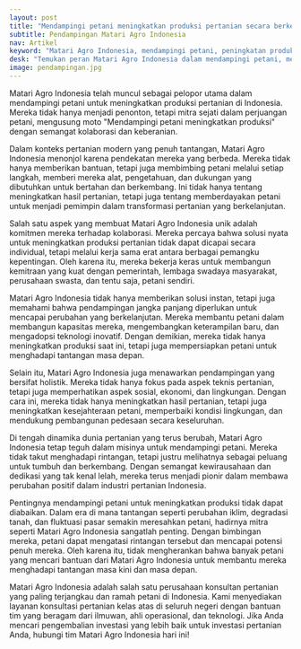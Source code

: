 ```yaml
---
layout: post
title: "Mendampingi petani meningkatkan produksi pertanian secara berkelanjutan"
subtitle: Pendampingan Matari Agro Indonesia
nav: Artikel
keyword: "Matari Agro Indonesia, mendampingi petani, peningkatan produksi pertanian, kolaborasi pertanian"
desk: "Temukan peran Matari Agro Indonesia dalam mendampingi petani, meningkatkan produksi pertanian melalui kolaborasi, bimbingan, dan solusi berkelanjutan"
image: pendampingan.jpg
---
```


Matari Agro Indonesia telah muncul sebagai pelopor utama dalam mendampingi petani untuk meningkatkan produksi pertanian di Indonesia. Mereka tidak hanya menjadi penonton, tetapi mitra sejati dalam perjuangan petani, mengusung moto "Mendampingi petani meningkatkan produksi" dengan semangat kolaborasi dan keberanian.

Dalam konteks pertanian modern yang penuh tantangan, Matari Agro Indonesia menonjol karena pendekatan mereka yang berbeda. Mereka tidak hanya memberikan bantuan, tetapi juga membimbing petani melalui setiap langkah, memberi mereka alat, pengetahuan, dan dukungan yang dibutuhkan untuk bertahan dan berkembang. Ini tidak hanya tentang meningkatkan hasil pertanian, tetapi juga tentang memberdayakan petani untuk menjadi pemimpin dalam transformasi pertanian yang berkelanjutan.

Salah satu aspek yang membuat Matari Agro Indonesia unik adalah komitmen mereka terhadap kolaborasi. Mereka percaya bahwa solusi nyata untuk meningkatkan produksi pertanian tidak dapat dicapai secara individual, tetapi melalui kerja sama erat antara berbagai pemangku kepentingan. Oleh karena itu, mereka bekerja keras untuk membangun kemitraan yang kuat dengan pemerintah, lembaga swadaya masyarakat, perusahaan swasta, dan tentu saja, petani sendiri.

Matari Agro Indonesia tidak hanya memberikan solusi instan, tetapi juga memahami bahwa pendampingan jangka panjang diperlukan untuk mencapai perubahan yang berkelanjutan. Mereka membantu petani dalam membangun kapasitas mereka, mengembangkan keterampilan baru, dan mengadopsi teknologi inovatif. Dengan demikian, mereka tidak hanya meningkatkan produksi saat ini, tetapi juga mempersiapkan petani untuk menghadapi tantangan masa depan.

Selain itu, Matari Agro Indonesia juga menawarkan pendampingan yang bersifat holistik. Mereka tidak hanya fokus pada aspek teknis pertanian, tetapi juga memperhatikan aspek sosial, ekonomi, dan lingkungan. Dengan cara ini, mereka tidak hanya meningkatkan hasil pertanian, tetapi juga meningkatkan kesejahteraan petani, memperbaiki kondisi lingkungan, dan mendukung pembangunan pedesaan secara keseluruhan.

Di tengah dinamika dunia pertanian yang terus berubah, Matari Agro Indonesia tetap teguh dalam misinya untuk mendampingi petani. Mereka tidak takut menghadapi rintangan, tetapi justru melihatnya sebagai peluang untuk tumbuh dan berkembang. Dengan semangat kewirausahaan dan dedikasi yang tak kenal lelah, mereka terus menjadi pionir dalam membawa perubahan positif dalam industri pertanian Indonesia.

Pentingnya mendampingi petani untuk meningkatkan produksi tidak dapat diabaikan. Dalam era di mana tantangan seperti perubahan iklim, degradasi tanah, dan fluktuasi pasar semakin meresahkan petani, hadirnya mitra seperti Matari Agro Indonesia sangatlah penting. Dengan bimbingan mereka, petani dapat mengatasi rintangan tersebut dan mencapai potensi penuh mereka. Oleh karena itu, tidak mengherankan bahwa banyak petani yang mencari bantuan dari Matari Agro Indonesia untuk membantu mereka menghadapi tantangan masa kini dan masa depan.

Matari Agro Indonesia adalah salah satu perusahaan konsultan pertanian yang paling terjangkau dan ramah petani di Indonesia. Kami menyediakan layanan konsultasi pertanian kelas atas di seluruh negeri dengan bantuan tim yang beragam dari ilmuwan, ahli operasional, dan teknologi. Jika Anda mencari pengembalian investasi yang lebih baik untuk investasi pertanian Anda, hubungi tim Matari Agro Indonesia hari ini!
